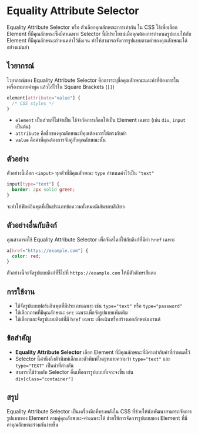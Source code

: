 # Equality Attribute Selector

Equality Attribute Selector หรือ ตัวเลือกคุณลักษณะการเท่ากัน ใน CSS ใช้เพื่อเลือก Element ที่มีคุณลักษณะซึ่งมีค่าเฉพาะ Selector นี้มีประโยชน์เมื่อคุณต้องการกำหนดรูปแบบให้กับ Element ที่มีคุณลักษณะกำหนดค่าไว้ชัดเจน ทำให้สามารถจัดการรูปแบบตามค่าของคุณลักษณะได้อย่างแม่นยำ

## ไวยากรณ์

ไวยากรณ์ของ Equality Attribute Selector คือการระบุชื่อคุณลักษณะและค่าที่ต้องการในเครื่องหมายคำพูด แล้วใส่ไว้ใน Square Brackets (`[]`)

```css
element[attribute="value"] {
  /* CSS styles */
}
```

- `element` เป็นส่วนที่ไม่จำเป็น ใช้จำกัดการเลือกให้เป็น Element เฉพาะ (เช่น `div`, `input` เป็นต้น)
- `attribute` คือชื่อของคุณลักษณะที่คุณต้องการให้ตรงกับค่า
- `value` คือค่าที่คุณต้องการจับคู่กับคุณลักษณะนั้น

## ตัวอย่าง

ตัวอย่างนี้เลือก `<input>` ทุกตัวที่มีคุณลักษณะ `type` กำหนดค่าไว้เป็น `"text"`

```css
input[type="text"] {
  border: 2px solid green;
}
```

จะทำให้ฟิลด์อินพุตที่เป็นประเภทข้อความทั้งหมดมีเส้นขอบสีเขียว

## ตัวอย่างอื่นกับลิงก์

คุณสามารถใช้ Equality Attribute Selector เพื่อจัดสไตล์ให้กับลิงก์ที่มีค่า `href` เฉพาะ

```css
a[href="https://example.com"] {
  color: red;
}
```

ตัวอย่างนี้จะจัดรูปแบบลิงก์ที่ชี้ไปที่ `https://example.com` ให้มีตัวอักษรสีแดง

## การใช้งาน

- ใช้จัดรูปแบบฟอร์มอินพุตที่มีประเภทเฉพาะ เช่น `type="text"` หรือ `type="password"`
- ใช้เลือกภาพที่มีคุณลักษณะ `src` เฉพาะเพื่อจัดรูปแบบเพิ่มเติม
- ใช้เลือกและจัดรูปแบบลิงก์ที่มี `href` เฉพาะ เพื่อเน้นหรือสร้างเอกลักษณ์แบรนด์

## ข้อสำคัญ

- **Equality Attribute Selector** เลือก Element ที่มีคุณลักษณะที่มีค่าเท่ากับค่าที่กำหนดไว้
- Selector นี้คำนึงถึงตัวพิมพ์เล็กและตัวพิมพ์ใหญ่หมายความว่า `type="text"` และ `type="TEXT"` เป็นค่าที่ต่างกัน
- สามารถใช้ร่วมกับ Selector อื่นเพื่อการรูปแบบที่เจาะจงขึ้น เช่น `div[class="container"]`

## สรุป

Equality Attribute Selector เป็นเครื่องมือที่ทรงพลังใน CSS ที่ช่วยให้นักพัฒนาสามารถจัดการรูปแบบของ Element ตามคู่คุณลักษณะ-ค่าเฉพาะได้ ช่วยให้การจัดการรูปแบบของ Element ที่มีค่าคุณลักษณะร่วมกันง่ายขึ้น
